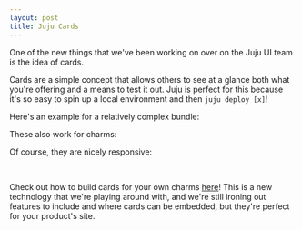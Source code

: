 ```yaml
---
layout: post
title: Juju Cards
---
```


One of the new things that we've been working on over on the Juju UI team is the idea of cards.

Cards are a simple concept that allows others to see at a glance both what you're offering and a means to test it out.  Juju is perfect for this because it's so easy to spin up a local environment and then `juju deploy [x]`!

Here's an example for a relatively complex bundle:

<script async src="https://assets.ubuntu.com/v1/juju-cards-v1.0.9.js"></script>
<div class="juju-card" data-id="plumgrid-ons"></div>

These also work for charms:

<div class="juju-card" data-id="wordpress"></div>

Of course, they are nicely responsive:

<div class="juju-card" data-id="openstack-base" style="width:250px;float:left;margin-right:1em"></div>

<div class="juju-card" data-id="mediawiki" style="width:250px;float:left"></div>

<br clear="all" />

Check out how to build cards for your own charms [here](https://jujucharms.com/community/cards)!  This is a new technology that we're playing around with, and we're still ironing out features to include and where cards can be embedded, but they're perfect for your product's site.
